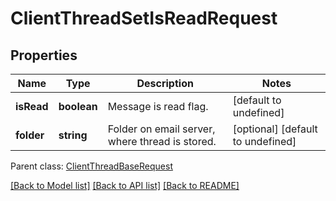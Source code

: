 
# ClientThreadSetIsReadRequest

## Properties
Name | Type | Description | Notes
------------ | ------------- | ------------- | -------------
**isRead** | **boolean** | Message is read flag.              | [default to undefined]
**folder** | **string** | Folder on email server, where thread is stored.              | [optional] [default to undefined]

 Parent class: [ClientThreadBaseRequest](ClientThreadBaseRequest.md)

[[Back to Model list]](README.md#documentation-for-models) [[Back to API list]](README.md#documentation-for-api-endpoints) [[Back to README]](README.md)
